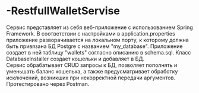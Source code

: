 # -RestfullWalletServise

Сервис представляет из себя веб-приложение с использованием Spring Framework. В соответствии с настройками в application.properties приложение разворачивается на локальном порту, к которому должна быть привязана БД Postgre c названием "my_database". Приложение создает в ней таблицу "wallets" согласно описанию в schema.sql. Класс DatabaseInstaller создает кошельки и добавляет в БД.  
Сервис обрабатывает СRUD запросы к БД, позволяет пополнять и уменьшать баланс кошелька, а также предусматривает обработку исключений, возникших при некорректной передачи аргументов.  Протестировано через Postman.
